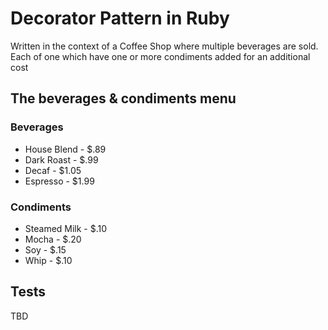 # Decorator Pattern in Ruby

Written in the context of a Coffee Shop where multiple beverages are sold. Each of one which have one or more condiments added for an additional cost

## The beverages & condiments menu

### Beverages

- House Blend - $.89
- Dark Roast - $.99
- Decaf - $1.05
- Espresso - $1.99

### Condiments

- Steamed Milk - $.10
- Mocha - $.20
- Soy - $.15
- Whip - $.10

## Tests
TBD